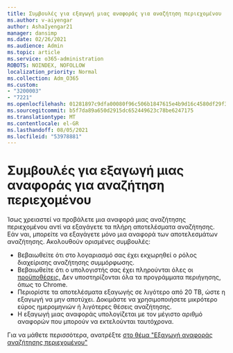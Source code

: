```yaml
---
title: Συμβουλές για εξαγωγή μιας αναφοράς για αναζήτηση περιεχομένου
ms.author: v-aiyengar
author: AshaIyengar21
manager: dansimp
ms.date: 02/26/2021
ms.audience: Admin
ms.topic: article
ms.service: o365-administration
ROBOTS: NOINDEX, NOFOLLOW
localization_priority: Normal
ms.collection: Adm_O365
ms.custom:
- "3200003"
- "7221"
ms.openlocfilehash: 01281897c9dfa00080f96c506b1847615e4b9d16c4580df29f36c9ba18950682
ms.sourcegitcommit: b5f7da89a650d2915dc652449623c78be6247175
ms.translationtype: MT
ms.contentlocale: el-GR
ms.lasthandoff: 08/05/2021
ms.locfileid: "53978881"
---
```

# <a name="tips-for-exporting-a-report-for-content-search"></a>Συμβουλές για εξαγωγή μιας αναφοράς για αναζήτηση περιεχομένου

Ίσως χρειαστεί να προβάλετε μια αναφορά μιας αναζήτησης περιεχομένου αντί να εξαγάγετε τα πλήρη αποτελέσματα αναζήτησης. Εάν ναι, μπορείτε να εξαγάγετε μόνο μια αναφορά των αποτελεσμάτων αναζήτησης. Ακολουθούν ορισμένες συμβουλές:

- Βεβαιωθείτε ότι στο λογαριασμό σας έχει εκχωρηθεί ο ρόλος διαχείρισης αναζήτησης συμμόρφωσης.
- Βεβαιωθείτε ότι ο υπολογιστής σας έχει πληρούνται όλες οι [προϋποθέσεις.](https://go.microsoft.com/fwlink/?linkid=2102407) Δεν υποστηρίζονται όλα τα προγράμματα περιήγησης, όπως το Chrome.
- Περιορίστε τα αποτελέσματα εξαγωγής σε λιγότερο από 20 TB, ώστε η εξαγωγή να μην αποτύχει. Δοκιμάστε να χρησιμοποιήσετε μικρότερο εύρος ημερομηνιών ή λιγότερες θέσεις αναζήτησης.
- Η εξαγωγή μιας αναφοράς υπολογίζεται με τον μέγιστο αριθμό αναφορών που μπορούν να εκτελούνται ταυτόχρονα.

Για να μάθετε περισσότερα, ανατρέξτε [στο θέμα "Εξαγωγή αναφοράς αναζήτησης περιεχομένου"](https://go.microsoft.com/fwlink/?linkid=2102409)